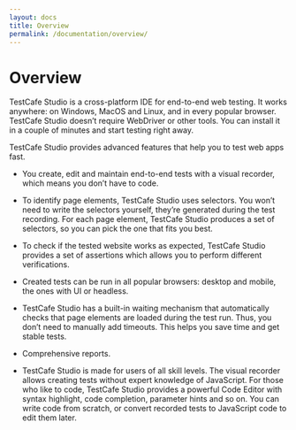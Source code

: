 ```yaml
---
layout: docs
title: Overview
permalink: /documentation/overview/
---
```

# Overview

TestCafe Studio is a cross-platform IDE for end-to-end web testing. It works anywhere: on Windows, MacOS and Linux, and in every popular browser. TestCafe Studio doesn’t require WebDriver or other tools. You can install it in a couple of minutes and start testing right away.

TestCafe Studio provides advanced features that help you to test web apps fast.

* You create, edit and maintain end-to-end tests with a visual recorder, which means you don’t have to code.

* To identify page elements, TestCafe Studio uses selectors. You won’t need to write the selectors yourself, they’re generated during the test recording. For each page element, TestCafe Studio produces a set of selectors, so you can pick the one that fits you best.

* To check if the tested website works as expected, TestCafe Studio provides a set of assertions which allows you to perform different verifications.

* Created tests can be run in all popular browsers: desktop and mobile, the ones with UI or headless.

* TestCafe Studio has a built-in waiting mechanism that automatically checks that page elements are loaded during the test run. Thus, you don’t need to manually add timeouts. This helps you save time and get stable tests.

* Comprehensive reports.

* TestCafe Studio is made for users of all skill levels. The visual recorder allows creating tests without expert knowledge of JavaScript. For those who like to code, TestCafe Studio provides a powerful Code Editor with syntax highlight, code completion, parameter hints and so on. You can write code from scratch, or convert recorded tests to JavaScript code to edit them later.